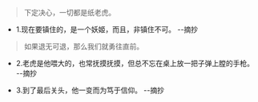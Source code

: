 >下定决心，一切都是纸老虎。

- 1.现在要镇住的，是一个妖姬，而且，非镇住不可。 --摘抄

>如果退无可退，那么我们就勇往直前。

- 2.老虎是他喂大的，也常抚摸抚摸，但总不忘在桌上放一把子弹上膛的手枪。 --摘抄

- 3.到了最后关头，他一变而为笃于信仰。 --摘抄
